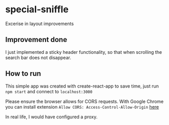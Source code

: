 # special-sniffle

Excerise in layout improvements

## Improvement done

I just implemented a sticky header functionality, so that when scrolling the search bar does not disappear.

## How to run

This simple app was created with create-react-app to save time, just run `npm start` and connect to `localhost:3000`

Please ensure the browser allows for CORS requests. With Google Chrome you can install extension `Allow CORS: Access-Control-Allow-Origin` [here](https://chrome.google.com/webstore/detail/allow-cors-access-control/lhobafahddgcelffkeicbaginigeejlf?hl=it)

In real life, I would have configured a proxy.
